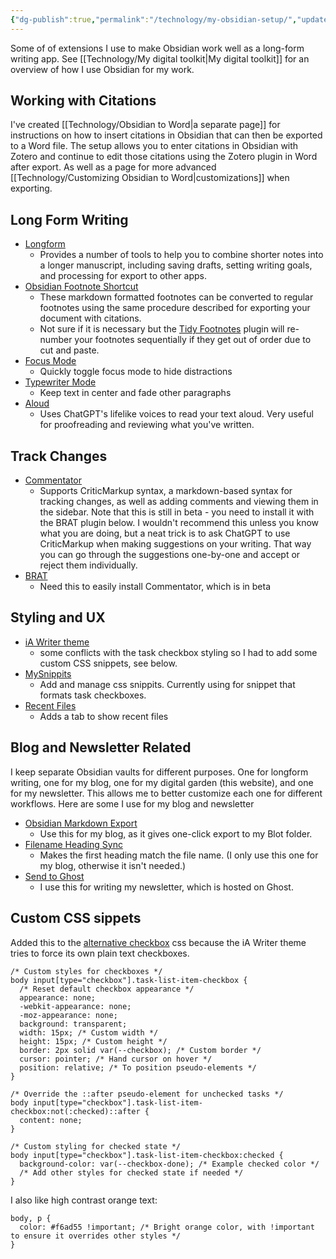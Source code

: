 ```yaml
---
{"dg-publish":true,"permalink":"/technology/my-obsidian-setup/","updated":"2024-05-22T09:29:15.374+08:00"}
---
```


Some of of extensions I use to make Obsidian work well as a long-form writing app. See [[Technology/My digital toolkit\|My digital toolkit]] for an overview of how I use Obsidian for my work. 

## Working with Citations

I've created [[Technology/Obsidian to Word\|a separate page]] for instructions on how to insert citations in Obsidian that can then be exported to a Word file. The setup allows you to enter citations in Obsidian with Zotero and continue to edit those citations using the Zotero plugin in Word after export. As well as a page for more advanced [[Technology/Customizing Obsidian to Word\|customizations]] when exporting.

## Long Form Writing
- [Longform](https://github.com/kevboh/longform)
	- Provides a number of tools to help you to combine shorter notes into a longer manuscript, including saving drafts, setting writing goals, and processing for export to other apps.
- [Obsidian Footnote Shortcut](https://github.com/akaalias/obsidian-footnotes/tree/0.0.5)
	- These markdown formatted footnotes can be converted to regular footnotes using the same procedure described for exporting your document with citations. 
	- Not sure if it is necessary but the [Tidy Footnotes](https://github.com/charliecm/obsidian-tidy-footnotes) plugin will re-number your footnotes sequentially if they get out of order due to cut and paste. 
- [Focus Mode](https://github.com/ryanpcmcquen/obsidian-focus-mode)
    - Quickly toggle focus mode to hide distractions
- [Typewriter Mode](https://github.com/davisriedel/obsidian-typewriter-mode)
    - Keep text in center and fade other paragraphs
- [Aloud](https://github.com/adrianlyjak/obsidian-aloud-tts)
	- Uses ChatGPT's lifelike voices to read your text aloud. Very useful for proofreading and reviewing what you've written.

## Track Changes
- [Commentator](https://github.com/Fevol/obsidian-criticmarkup)
    - Supports CriticMarkup syntax, a markdown-based syntax for tracking changes, as well as adding comments and viewing them in the sidebar. Note that this is still in beta - you need to install it with the BRAT plugin below. I wouldn't recommend this unless you know what you are doing, but a neat trick is to ask ChatGPT to use CriticMarkup when making suggestions on your writing. That way you can go through the suggestions one-by-one and accept or reject them individually. 
- [BRAT](https://github.com/TfTHacker/obsidian42-brat)
    - Need this to easily install Commentator, which is in beta
## Styling and UX
- [iA Writer theme](https://github.com/mrowa44/obsidian-ia-writer)
    - some conflicts with the task checkbox styling so I had to add some custom CSS snippets, see below.
- [MySnippits](https://github.com/chetachiezikeuzor/MySnippets-Plugin)
    - Add and manage css snippits. Currently using for snippet that formats task checkboxes.
- [Recent Files](https://github.com/tgrosinger/recent-files-obsidian)
	- Adds a tab to show recent files

## Blog and Newsletter Related
I keep separate Obsidian vaults for different purposes. One for longform writing, one for my blog, one for my digital garden (this website), and one for my newsletter. This allows me to better customize each one for different workflows. Here are some I use for my blog and newsletter

- [Obsidian Markdown Export](https://github.com/bingryan/obsidian-markdown-export-plugin)
    - Use this for my blog, as it gives one-click export to my Blot folder.
- [Filename Heading Sync](https://github.com/dvcrn/obsidian-filename-heading-sync)
	- Makes the first heading match the file name. (I only use this one for my blog, otherwise it isn't needed.)
- [Send to Ghost](https://github.com/Southpaw1496/obsidian-send-to-ghost)
	- I use this for writing my newsletter, which is hosted on Ghost.

## Custom CSS sippets

Added this to the [alternative checkbox](https://github.com/netgamesekai/obsidian-checkbox-css) css because the iA Writer theme tries to force its own plain text checkboxes.

```
/* Custom styles for checkboxes */
body input[type="checkbox"].task-list-item-checkbox {
  /* Reset default checkbox appearance */
  appearance: none;
  -webkit-appearance: none;
  -moz-appearance: none;
  background: transparent;
  width: 15px; /* Custom width */
  height: 15px; /* Custom height */
  border: 2px solid var(--checkbox); /* Custom border */
  cursor: pointer; /* Hand cursor on hover */
  position: relative; /* To position pseudo-elements */
}

/* Override the ::after pseudo-element for unchecked tasks */
body input[type="checkbox"].task-list-item-checkbox:not(:checked)::after {
  content: none;
}

/* Custom styling for checked state */
body input[type="checkbox"].task-list-item-checkbox:checked {
  background-color: var(--checkbox-done); /* Example checked color */
  /* Add other styles for checked state if needed */
}

```

I also like high contrast orange text:

```
body, p {
  color: #f6ad55 !important; /* Bright orange color, with !important to ensure it overrides other styles */
}

```